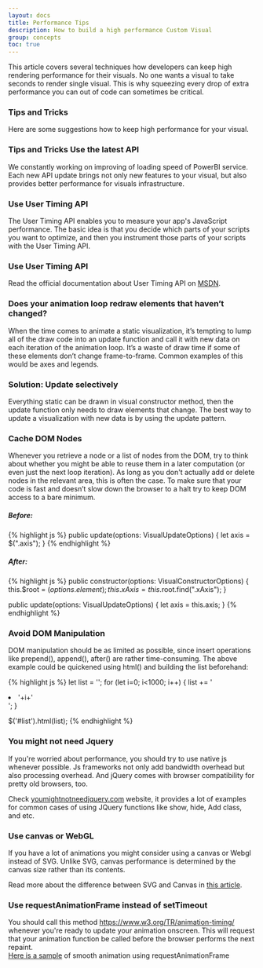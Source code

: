 ```yaml
---
layout: docs
title: Performance Tips 
description: How to build a high performance Custom Visual
group: concepts
toc: true
---
```


This article covers several techniques how developers can keep high rendering performance for their visuals.   No one wants a visual to take seconds to render single visual. This is why squeezing every drop of extra performance you can out of code can sometimes be critical. 

### Tips and Tricks 
Here are some suggestions how to keep high performance for your visual. 

### Tips and Tricks Use the latest API 
We constantly working on improving of loading speed of PowerBI service. Each new API update brings not only new features to your visual, but also provides  better performance for visuals infrastructure. 

### Use User Timing API
The User Timing API enables you to measure your app's JavaScript performance. The basic idea is that you decide which parts of your scripts you want to optimize, and then you instrument those parts of your scripts with the User Timing API. 

### Use User Timing API
Read the official documentation about User Timing API on [MSDN](https://msdn.microsoft.com/en-us/library/hh772738(v=vs.85).aspx).

### Does your animation loop redraw elements that haven’t changed? 
When the time comes to animate a static visualization, it’s tempting to lump all of the draw code into an update function and call it with new data on each iteration of the animation loop. It’s a waste of draw time if some of these elements don’t change frame-to-frame. Common examples of this would be axes and legends. 

### Solution: Update selectively 
Everything static can be drawn in visual constructor method, then the update function only needs to draw elements that change. The best way to update a visualization with new data is by using the update pattern. 

### Cache DOM Nodes 
Whenever you retrieve a node or a list of nodes from the DOM, try to think about whether you might be able to reuse them in a later computation (or even just the next loop iteration). As long as you don't actually add or delete nodes in the relevant area, this is often the case. To make sure that your code is fast and doesn’t slow down the browser to a halt try to keep DOM access to a bare minimum. 


##### Before: 

{% highlight js %}
public update(options: VisualUpdateOptions) { 
    let axis = $(".axis"); 
}
{% endhighlight %}


##### After: 

{% highlight js %}
public constructor(options: VisualConstructorOptions) { 
    this.$root = $(options.element); 
    this.xAxis = this.$root.find(".xAxis"); 
} 
 
public update(options: VisualUpdateOptions) { 
    let axis = this.axis; 
}
{% endhighlight %}

 

### Avoid DOM Manipulation 
DOM manipulation should be as limited as possible, since insert operations like prepend(), append(), after() are rather time-consuming. 
The above example could be quickened using html() and building the list beforehand: 

{% highlight js %}
let list = ''; 
for (let i=0; i<1000; i++) { 
    list += '<li>'+i+'</li>'; 
} 

$('#list').html(list); 
{% endhighlight %}
 

### You might not need Jquery 

If you're worried about performance, you should try to use native js whenever possible. Js frameworks not only add bandwidth overhead but also processing overhead. And jQuery comes with browser compatibility for pretty old browsers, too. 

Check [youmightnotneedjquery.com](http://youmightnotneedjquery.com/) website, it provides a lot of examples for common cases of using JQuery functions like show, hide, Add class, and etc.  


### Use canvas or WebGL 
If you have a lot of animations you might consider using a canvas or Webgl instead of SVG. Unlike SVG, canvas performance is determined by the canvas size rather than its contents. 

Read more about the difference between SVG and Canvas in [this article](https://msdn.microsoft.com/en-us/library/gg193983(v=vs.85).aspx). 

### Use requestAnimationFrame instead of setTimeout 
You should call this method  https://www.w3.org/TR/animation-timing/ whenever you're ready to update your animation onscreen. This will request that your animation function be called before the browser performs the next repaint.  
[Here is a sample](https://testdrive-archive.azurewebsites.net/Graphics/RequestAnimationFrame/Default.html) of smooth animation using requestAnimationFrame 



 

 

 
